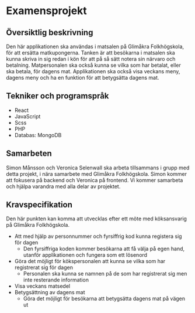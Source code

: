 # Examensprojekt

## Översiktlig beskrivning
Den här applikationen ska användas i matsalen på Glimåkra Folkhögskola, för att ersätta matkupongerna. Tanken är att besökarna i matsalen ska kunna skriva in sig redan i kön för att på så sätt notera sin närvaro och betalning. Matpersonalen ska också kunna se vilka som har betalat, eller ska betala, för dagens mat. Applikationen ska också visa veckans meny, dagens meny och ha en funktion för att betygsätta dagens mat.

## Tekniker och programspråk
- React
- JavaScript
- Scss
- PHP
- Databas: MongoDB 

## Samarbeten
Simon Månsson och Veronica Selenwall ska arbeta tillsammans i grupp med detta projekt, i nära samarbete med Glimåkra Folkhögskola. Simon kommer att fokusera på backend och Veronica på frontend. Vi kommer samarbeta och hjälpa varandra med alla delar av projektet.

## Kravspecifikation
Den här punkten kan komma att utvecklas efter ett möte med köksansvarig på Glimåkra Folkhögskola.
- Att med hjälp av personnummer och fyrsiffrig kod kunna registera sig för dagen
   - Den fyrsiffriga koden kommer besökarna att få välja på egen hand, utanför applikationen och fungera som ett lösenord
- Göra det möjligt för kökspersonalen att kunna se vilka som har registrerat sig för dagen
   - Personalen ska kunna se namnen på de som har registrerat sig men inte resterande information
- Visa veckans matsedel
- Betygsättning av dagens mat
   - Göra det möjligt för besökarna att betygsätta dagens mat på vägen ut 



